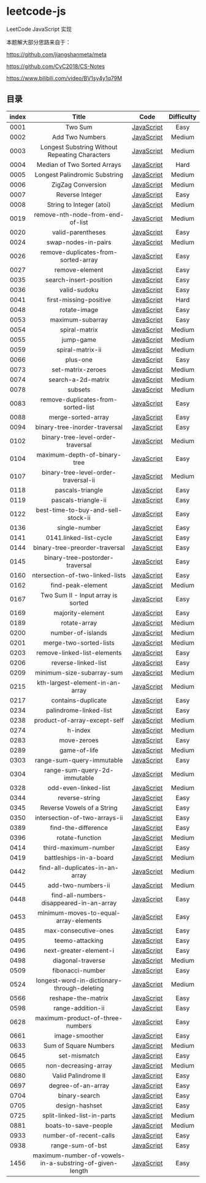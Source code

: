 # leetcode-js

LeetCode JavaScript 实现

本题解大部分思路来自于：

https://github.com/jiangshanmeta/meta

https://github.com/CyC2018/CS-Notes

https://www.bilibili.com/video/BV1sy4y1q79M

## 目录

| index |                          Title                          |                                                                 Code                                                                  | Difficulty |
| :---: | :-----------------------------------------------------: | :-----------------------------------------------------------------------------------------------------------------------------------: | :--------: |
| 0001  |                         Two Sum                         |                         [JavaScript](https://github.com/atzhtianyu/leetcode-js/blob/main/src/0001.two-sum.js)                         |    Easy    |
| 0002  |                     Add Two Numbers                     |                     [JavaScript](https://github.com/atzhtianyu/leetcode-js/blob/main/src/0002.add-two-numbers.js)                     |   Medium   |
| 0003  |     Longest Substring Without Repeating Characters      |     [JavaScript](https://github.com/atzhtianyu/leetcode-js/blob/main/src/0003.longest-substring-without-repeating-characters.js)      |   Medium   |
| 0004  |               Median of Two Sorted Arrays               |               [JavaScript](https://github.com/atzhtianyu/leetcode-js/blob/main/src/0004.median-of-two-sorted-arrays.js)               |    Hard    |
| 0005  |              Longest Palindromic Substring              |              [JavaScript](https://github.com/atzhtianyu/leetcode-js/blob/main/src/0005.longest-palindromic-substring.js)              |   Medium   |
| 0006  |                    ZigZag Conversion                    |                    [JavaScript](https://github.com/atzhtianyu/leetcode-js/blob/main/src/0006.zigzag-conversion.js)                    |   Medium   |
| 0007  |                     Reverse Integer                     |                     [JavaScript](https://github.com/atzhtianyu/leetcode-js/blob/main/src/0007.reverse-integer.js)                     |    Easy    |
| 0008  |                String to Integer (atoi)                 |                 [JavaScript](https://github.com/atzhtianyu/leetcode-js/blob/main/src/0008.string-to-integer-atoi.js)                  |   Medium   |
| 0019  |            remove-nth-node-from-end-of-list             |            [JavaScript](https://github.com/atzhtianyu/leetcode-js/blob/main/src/0019.remove-nth-node-from-end-of-list.js)             |   Medium   |
| 0020  |                    valid-parentheses                    |                    [JavaScript](https://github.com/atzhtianyu/leetcode-js/blob/main/src/0020.valid-parentheses.js)                    |    Easy    |
| 0024  |                   swap-nodes-in-pairs                   |                   [JavaScript](https://github.com/atzhtianyu/leetcode-js/blob/main/src/0024.swap-nodes-in-pairs.js)                   |   Medium   |
| 0026  |           remove-duplicates-from-sorted-array           |           [JavaScript](https://github.com/atzhtianyu/leetcode-js/blob/main/src/0026.remove-duplicates-from-sorted-array.js)           |    Easy    |
| 0027  |                     remove-element                      |                     [JavaScript](https://github.com/atzhtianyu/leetcode-js/blob/main/src/0027.remove-element.js)                      |    Easy    |
| 0035  |                 search-insert-position                  |                 [JavaScript](https://github.com/atzhtianyu/leetcode-js/blob/main/src/0035.search-insert-position.js)                  |    Easy    |
| 0036  |                      valid-sudoku                       |                      [JavaScript](https://github.com/atzhtianyu/leetcode-js/blob/main/src/0036.valid-sudoku.js)                       |    Easy    |
| 0041  |                 first-missing-positive                  |                 [JavaScript](https://github.com/atzhtianyu/leetcode-js/blob/main/src/0041.first-missing-positive.js)                  |    Hard    |
| 0048  |                      rotate-image                       |                      [JavaScript](https://github.com/atzhtianyu/leetcode-js/blob/main/src/0048.rotate-image.js)                       |    Easy    |
| 0053  |                    maximum-subarray                     |                    [JavaScript](https://github.com/atzhtianyu/leetcode-js/blob/main/src/0053.maximum-subarray.js)                     |    Easy    |
| 0054  |                      spiral-matrix                      |                      [JavaScript](https://github.com/atzhtianyu/leetcode-js/blob/main/src/0054.spiral-matrix.js)                      |   Medium   |
| 0055  |                        jump-game                        |                        [JavaScript](https://github.com/atzhtianyu/leetcode-js/blob/main/src/0055.jump-game.js)                        |   Medium   |
| 0059  |                    spiral-matrix-ii                     |                    [JavaScript](https://github.com/atzhtianyu/leetcode-js/blob/main/src/0059.spiral-matrix-ii.js)                     |   Medium   |
| 0066  |                        plus-one                         |                        [JavaScript](https://github.com/atzhtianyu/leetcode-js/blob/main/src/0066.plus-one.js)                         |    Easy    |
| 0073  |                    set-matrix-zeroes                    |                    [JavaScript](https://github.com/atzhtianyu/leetcode-js/blob/main/src/0073.set-matrix-zeroes.js)                    |   Medium   |
| 0074  |                   search-a-2d-matrix                    |                   [JavaScript](https://github.com/atzhtianyu/leetcode-js/blob/main/src/0074.search-a-2d-matrix.js)                    |   Medium   |
| 0078  |                         subsets                         |                         [JavaScript](https://github.com/atzhtianyu/leetcode-js/blob/main/src/0078.subsets.js)                         |   Medium   |
| 0083  |           remove-duplicates-from-sorted-list            |           [JavaScript](https://github.com/atzhtianyu/leetcode-js/blob/main/src/0083.remove-duplicates-from-sorted-list.js)            |    Easy    |
| 0088  |                   merge-sorted-array                    |                   [JavaScript](https://github.com/atzhtianyu/leetcode-js/blob/main/src/0088.merge-sorted-array.js)                    |    Easy    |
| 0094  |              binary-tree-inorder-traversal              |              [JavaScript](https://github.com/atzhtianyu/leetcode-js/blob/main/src/0094.binary-tree-inorder-traversal.js)              |    Easy    |
| 0102  |            binary-tree-level-order-traversal            |            [JavaScript](https://github.com/atzhtianyu/leetcode-js/blob/main/src/0102.binary-tree-level-order-traversal.js)            |   Medium   |
| 0104  |              maximum-depth-of-binary-tree               |              [JavaScript](https://github.com/atzhtianyu/leetcode-js/blob/main/src/0104.maximum-depth-of-binary-tree.js)               |    Easy    |
| 0107  |          binary-tree-level-order-traversal-ii           |          [JavaScript](https://github.com/atzhtianyu/leetcode-js/blob/main/src/0107.binary-tree-level-order-traversal-ii.js)           |   Medium   |
| 0118  |                    pascals-triangle                     |                    [JavaScript](https://github.com/atzhtianyu/leetcode-js/blob/main/src/0118.pascals-triangle.js)                     |    Easy    |
| 0119  |                   pascals-triangle-ii                   |                   [JavaScript](https://github.com/atzhtianyu/leetcode-js/blob/main/src/0119.pascals-triangle-ii.js)                   |    Easy    |
| 0122  |           best-time-to-buy-and-sell-stock-ii            |           [JavaScript](https://github.com/atzhtianyu/leetcode-js/blob/main/src/0122.best-time-to-buy-and-sell-stock-ii.js)            |    Easy    |
| 0136  |                      single-number                      |                      [JavaScript](https://github.com/atzhtianyu/leetcode-js/blob/main/src/0136.single-number.js)                      |    Easy    |
| 0141  |                 0141.linked-list-cycle                  |                    [JavaScript](https://github.com/atzhtianyu/leetcode-js/blob/main/src/0141.linked-list-cycle.js)                    |    Easy    |
| 0144  |             binary-tree-preorder-traversal              |             [JavaScript](https://github.com/atzhtianyu/leetcode-js/blob/main/src/0144.binary-tree-preorder-traversal.js)              |    Easy    |
| 0145  |             binary-tree-postorder-traversal             |             [JavaScript](https://github.com/atzhtianyu/leetcode-js/blob/main/src/0145.binary-tree-postorder-traversal.js)             |    Easy    |
| 0160  |             ntersection-of-two-linked-lists             |            [JavaScript](https://github.com/atzhtianyu/leetcode-js/blob/main/src/0160.intersection-of-two-linked-lists.js)             |    Easy    |
| 0162  |                    find-peak-element                    |                    [JavaScript](https://github.com/atzhtianyu/leetcode-js/blob/main/src/0162.find-peak-element.js)                    |   Medium   |
| 0167  |           Two Sum II - Input array is sorted            |            [JavaScript](https://github.com/atzhtianyu/leetcode-js/blob/main/src/0167.two-sum-ii-input-array-is-sorted.js)             |    Easy    |
| 0169  |                    majority-element                     |                    [JavaScript](https://github.com/atzhtianyu/leetcode-js/blob/main/src/0169.majority-element.js)                     |    Easy    |
| 0189  |                      rotate-array                       |                      [JavaScript](https://github.com/atzhtianyu/leetcode-js/blob/main/src/0189.rotate-array.js)                       |   Medium   |
| 0200  |                    number-of-islands                    |                    [JavaScript](https://github.com/atzhtianyu/leetcode-js/blob/main/src/0200.number-of-islands.js)                    |   Medium   |
| 0201  |                 merge-two-sorted-lists                  |                 [JavaScript](https://github.com/atzhtianyu/leetcode-js/blob/main/src/0201.merge-two-sorted-lists.js)                  |   Medium   |
| 0203  |               remove-linked-list-elements               |               [JavaScript](https://github.com/atzhtianyu/leetcode-js/blob/main/src/0203.remove-linked-list-elements.js)               |    Easy    |
| 0206  |                   reverse-linked-list                   |                   [JavaScript](https://github.com/atzhtianyu/leetcode-js/blob/main/src/0206.reverse-linked-list.js)                   |    Easy    |
| 0209  |                minimum-size-subarray-sum                |                [JavaScript](https://github.com/atzhtianyu/leetcode-js/blob/main/src/0209.minimum-size-subarray-sum.js)                |   Medium   |
| 0215  |             kth-largest-element-in-an-array             |             [JavaScript](https://github.com/atzhtianyu/leetcode-js/blob/main/src/0215.kth-largest-element-in-an-array.js)             |   Medium   |
| 0217  |                   contains-duplicate                    |                    [JavaScript](https://github.com/atzhtianyu/leetcode-js/blob/main/src/0200.number-of-islands.js)                    |    Easy    |
| 0234  |                 palindrome-linked-list                  |                 [JavaScript](https://github.com/atzhtianyu/leetcode-js/blob/main/src/0234.palindrome-linked-list.js)                  |    Easy    |
| 0238  |              product-of-array-except-self               |              [JavaScript](https://github.com/atzhtianyu/leetcode-js/blob/main/src/0238.product-of-array-except-self.js)               |   Medium   |
| 0274  |                         h-index                         |                         [JavaScript](https://github.com/atzhtianyu/leetcode-js/blob/main/src/0274.h-index.js)                         |   Medium   |
| 0283  |                       move-zeroes                       |                       [JavaScript](https://github.com/atzhtianyu/leetcode-js/blob/main/src/0283.move-zeroes.js)                       |    Easy    |
| 0289  |                      game-of-life                       |                      [JavaScript](https://github.com/atzhtianyu/leetcode-js/blob/main/src/0289.game-of-life.js)                       |   Medium   |
| 0303  |                range-sum-query-immutable                |                [JavaScript](https://github.com/atzhtianyu/leetcode-js/blob/main/src/0303.range-sum-query-immutable.js)                |    Easy    |
| 0304  |              range-sum-query-2d-immutable               |              [JavaScript](https://github.com/atzhtianyu/leetcode-js/blob/main/src/0304.range-sum-query-2d-immutable.js)               |   Medium   |
| 0328  |                  odd-even-linked-list                   |                  [JavaScript](https://github.com/atzhtianyu/leetcode-js/blob/main/src/0328.odd-even-linked-list.js)                   |   Medium   |
| 0344  |                     reverse-string                      |                     [JavaScript](https://github.com/atzhtianyu/leetcode-js/blob/main/src/0344.reverse-string.js)                      |    Easy    |
| 0345  |               Reverse Vowels of a String                |               [JavaScript](https://github.com/atzhtianyu/leetcode-js/blob/main/src/0345.reverse-vowels-of-a-string.js)                |    Easy    |
| 0350  |              intersection-of-two-arrays-ii              |              [JavaScript](https://github.com/atzhtianyu/leetcode-js/blob/main/src/0350.intersection-of-two-arrays-ii.js)              |    Easy    |
| 0389  |                   find-the-difference                   |                   [JavaScript](https://github.com/atzhtianyu/leetcode-js/blob/main/src/0389.find-the-difference.js)                   |    Easy    |
| 0396  |                     rotate-function                     |                     [JavaScript](https://github.com/atzhtianyu/leetcode-js/blob/main/src/0396.rotate-function.js)                     |   Medium   |
| 0414  |                  third-maximum-number                   |                  [JavaScript](https://github.com/atzhtianyu/leetcode-js/blob/main/src/0414.third-maximum-number.js)                   |    Easy    |
| 0419  |                 battleships-in-a-board                  |                 [JavaScript](https://github.com/atzhtianyu/leetcode-js/blob/main/src/0419.battleships-in-a-board.js)                  |   Medium   |
| 0442  |             find-all-duplicates-in-an-array             |             [JavaScript](https://github.com/atzhtianyu/leetcode-js/blob/main/src/0442.find-all-duplicates-in-an-array.js)             |   Medium   |
| 0445  |                   add-two-numbers-ii                    |                   [JavaScript](https://github.com/atzhtianyu/leetcode-js/blob/main/src/0445.add-two-numbers-ii.js)                    |   Medium   |
| 0448  |        find-all-numbers-disappeared-in-an-array         |        [JavaScript](https://github.com/atzhtianyu/leetcode-js/blob/main/src/0448.find-all-numbers-disappeared-in-an-array.js)         |    Easy    |
| 0453  |          minimum-moves-to-equal-array-elements          |          [JavaScript](https://github.com/atzhtianyu/leetcode-js/blob/main/src/0453.minimum-moves-to-equal-array-elements.js)          |    Easy    |
| 0485  |                  max-consecutive-ones                   |                  [JavaScript](https://github.com/atzhtianyu/leetcode-js/blob/main/src/0485.max-consecutive-ones.js)                   |    Easy    |
| 0495  |                     teemo-attacking                     |                     [JavaScript](https://github.com/atzhtianyu/leetcode-js/blob/main/src/0495.teemo-attacking.js)                     |    Easy    |
| 0496  |                 next-greater-element-i                  |               [JavaScript](https://github.com/atzhtianyu/leetcode-js/blob/main/src/0345.reverse-vowels-of-a-string.js)                |    Easy    |
| 0498  |                    diagonal-traverse                    |                    [JavaScript](https://github.com/atzhtianyu/leetcode-js/blob/main/src/0498.diagonal-traverse.js)                    |   Medium   |
| 0509  |                    fibonacci-number                     |                    [JavaScript](https://github.com/atzhtianyu/leetcode-js/blob/main/src/0509.fibonacci-number.js)                     |    Easy    |
| 0524  |       longest-word-in-dictionary-through-deleting       |       [JavaScript](https://github.com/atzhtianyu/leetcode-js/blob/main/src/0524.longest-word-in-dictionary-through-deleting.js)       |   Medium   |
| 0566  |                   reshape-the-matrix                    |                   [JavaScript](https://github.com/atzhtianyu/leetcode-js/blob/main/src/0566.reshape-the-matrix.js)                    |    Easy    |
| 0598  |                    range-addition-ii                    |                    [JavaScript](https://github.com/atzhtianyu/leetcode-js/blob/main/src/0598.range-addition-ii.js)                    |    Easy    |
| 0628  |            maximum-product-of-three-numbers             |            [JavaScript](https://github.com/atzhtianyu/leetcode-js/blob/main/src/0628.maximum-product-of-three-numbers.js)             |    Easy    |
| 0661  |                     image-smoother                      |                     [JavaScript](https://github.com/atzhtianyu/leetcode-js/blob/main/src/0661.image-smoother.js)                      |    Easy    |
| 0633  |                  Sum of Square Numbers                  |                  [JavaScript](https://github.com/atzhtianyu/leetcode-js/blob/main/src/0633.sum-of-square-numbers.js)                  |   Medium   |
| 0645  |                      set-mismatch                       |                      [JavaScript](https://github.com/atzhtianyu/leetcode-js/blob/main/src/0645.set-mismatch.js)                       |    Easy    |
| 0665  |                  non-decreasing-array                   |                  [JavaScript](https://github.com/atzhtianyu/leetcode-js/blob/main/src/0665.non-decreasing-array.js)                   |   Medium   |
| 0680  |                   Valid Palindrome II                   |                   [JavaScript](https://github.com/atzhtianyu/leetcode-js/blob/main/src/0680.valid-palindrome-ii.js)                   |    Easy    |
| 0697  |                   degree-of-an-array                    |                   [JavaScript](https://github.com/atzhtianyu/leetcode-js/blob/main/src/0697.degree-of-an-array.js)                    |    Easy    |
| 0704  |                      binary-search                      |                      [JavaScript](https://github.com/atzhtianyu/leetcode-js/blob/main/src/0704.binary-search.js)                      |    Easy    |
| 0705  |                     design-hashset                      |                     [JavaScript](https://github.com/atzhtianyu/leetcode-js/blob/main/src/0705.design-hashset.js)                      |    Easy    |
| 0725  |               split-linked-list-in-parts                |               [JavaScript](https://github.com/atzhtianyu/leetcode-js/blob/main/src/0725.split-linked-list-in-parts.js)                |   Medium   |
| 0881  |                  boats-to-save-people                   |                  [JavaScript](https://github.com/atzhtianyu/leetcode-js/blob/main/src/0881.boats-to-save-people.js)                   |   Medium   |
| 0933  |                 number-of-recent-calls                  |                 [JavaScript](https://github.com/atzhtianyu/leetcode-js/blob/main/src/0933.number-of-recent-calls.js)                  |    Easy    |
| 0938  |                    range-sum-of-bst                     |                    [JavaScript](https://github.com/atzhtianyu/leetcode-js/blob/main/src/0938.range-sum-of-bst.js)                     |    Easy    |
| 1456  | maximum-number-of-vowels-in-a-substring-of-given-length | [JavaScript](https://github.com/atzhtianyu/leetcode-js/blob/main/src/1456.maximum-number-of-vowels-in-a-substring-of-given-length.js) |    Easy    |
